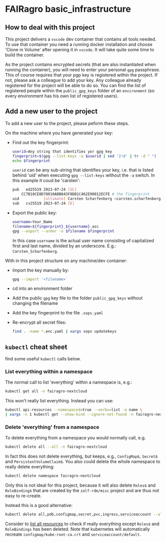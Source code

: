 # FAIRagro basic_infrastructure #

## How to deal with this project ##

This project delivers a `vscode` dev container that contains all tools needed. To use that container
you need a running docker installation and choose 'Clone in Volume' after opening it in `vscode`.
It will take quite some time to build the container.

As the project contains encrypted secrets (that are also instantiated when running the container),
you will need to enter your personal `gpg` passphrase. This of course requires that your pgp key
is registered within the project. If not, please ask a colleague to add your key. Any colleague
already registered for the project will be able to do so. You can find the list of registered people
within the `public_gpg_keys` folder of an `environment` (so every environment has his own list of
registered users).

## Add a new user to the project ##

To add a new user to the project, please peform these steps.

On the machine where you have generated your key:

* Find out the key fingerprint:

  ```bash
  userid=Any string that identifies yor gpg key
  fingerprint=$(gpg --list-keys -a $userid | sed '2!d' | tr -d " ")
  echo $fingerprint
  ```

  `userid` can be any sub-string that identifies your key, i.e. that is listed behind 'uid' when
  executing `gpg --list-keys` without the `-a` switch. In this example it coud be 'carsten':

  ```bash #2
  pub   ed25519 2023-07-24 [SC]
      CC7B10CE8D78010ABB043F8DB1C462E90012ECFE # the fingerprint
  uid           [ultimate] Carsten Scharfenberg <carsten.scharfenberg@zalf.de>  # the full user id
  sub   cv25519 2023-07-24 [E]
  ```

* Export the public key:

  ```bash
  username=Your_Name
  filename=${fingerprint}_${username}.asc
  gpg --export --armor -o $filename $fingerprint
  ```

  In this case `username` is the actual user name consisting of capitalized first and last name,
  divided by an underscore. E.g.: `Carsten_Scharfenberg`.

With in this project structure on any machine/dev container:

* Import the key manually by:

  ```bash
  gpg --import '<filename>`
  ```

* cd into an environment folder
* Add the public `gpg` key file to the folder `public_gpg_keys` without changing the filename
* Add the key fingerprint to the file `.sops.yaml`
* Re-encrypt all secret files:

  ```bash
  find . -name *.enc.yaml | xargs sops updatekeys
  ```

## `kubectl` cheat sheet ##

find some useful `kubectl` calls below.

### List everything within a namespace ###

The normal call to list 'everything' within a namespace is, e.g.:

```bash
kubectl get all -n fairagro-nextcloud
```

This won't really list everything. Instead you can use:

```bash
kubectl api-resources --namespaced=true --verbs=list -o name \
| xargs -n 1 kubectl get --show-kind --ignore-not-found -n fairagro-nextcloud
```

### Delete 'everything' from a namespace ###

To delete everything from a namespace you would normally call, e.g.

```bash
kubectl delete all --all -n fairagro-nextcloud
```

In fact this does not delete everything, but keeps, e.g., `ConfigMap`s, `Secret`s and
`PersistentVolumeClaim`s. You also could delete the whole namespace to really delete everything:

```bash
kubectl delete namespace fairagro-nextcloud
```

Only this is not ideal for this project, because it will also delete `Roles`s and `RoleBinding`s
that are created by the `zalf-rdm/misc` project and are thus not easy to re-create.

Instead this is a good alternative:

```bash
kubectl delete all,pdb,configmap,secret,pvc,ingress,serviceaccount --all -n fairagro-nextcloud
```

Consider to [list all resources](#list-everything-within-a-namespace) to check if really
everything except `Roles`s and `RoleBindings` has been deleted. Note that kubernetes will
automatically recreate `configmap/kube-root-ca.crt` and `serviceaccount/default`.
